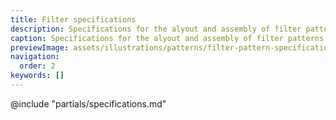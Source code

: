 ```yaml
---
title: Filter specifications
description: Specifications for the alyout and assembly of filter patterns.
caption: Specifications for the alyout and assembly of filter patterns.
previewImage: assets/illustrations/patterns/filter-pattern-specifications.jpg
navigation:
  order: 2
keywords: []
---
```


@include "partials/specifications.md"
